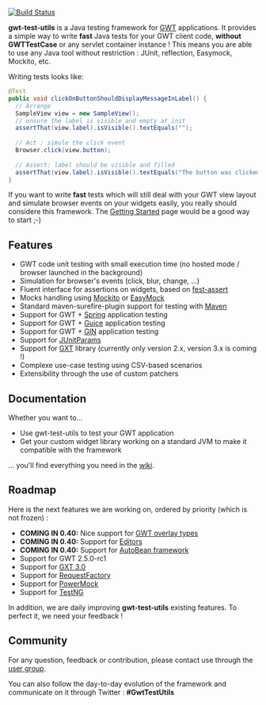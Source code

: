 [![Build Status](https://buildhive.cloudbees.com/job/gwt-test-utils/job/gwt-test-utils/badge/icon)](https://buildhive.cloudbees.com/job/gwt-test-utils/job/gwt-test-utils/)

**gwt-test-utils** is a Java testing framework for [GWT](http://code.google.com/intl/fr-FR/webtoolkit/) applications. It provides a simple way to write **fast** Java tests for your GWT client code, **without GWTTestCase** or any servlet container instance ! This means you are able to use any Java tool without restriction : JUnit, reflection, Easymock, Mockito, etc.

Writing tests looks like:

```java
@Test
public void clickOnButtonShouldDisplayMessageInLabel() {
  // Arrange
  SampleView view = new SampleView();
  // ensure the label is visible and empty at init
  assertThat(view.label).isVisible().textEquals("");
  
  // Act : simule the click event
  Browser.click(view.button);
  
  // Assert: label should be visible and filled
  assertThat(view.label).isVisible().textEquals("The button was clicked !");
}
```

If you want to write **fast** tests which will still deal with your GWT view layout and simulate browser events on your widgets easily, you really should considere this framework. 
The [Getting Started](https://github.com/gwt-test-utils/gwt-test-utils/wiki/Getting-started) page would be a good way to start ;-) 

## Features

 * GWT code unit testing with small execution time (no hosted mode / browser launched in the background)
 * Simulation for browser's events (click, blur, change, ...)
 * Fluent interface for assertions on widgets, based on [fest-assert](https://github.com/alexruiz/fest-assert-2.x)
 * Mocks handling using [Mockito](http://mockito.org/) or [EasyMock](http://easymock.org/)
 * Standard maven-surefire-plugin support for testing with [Maven](http://maven.apache.org/)
 * Support for GWT + [Spring](http://www.springsource.org/) application testing
 * Support for GWT + [Guice](http://code.google.com/p/google-guice/) application testing
 * Support for GWT + [GIN](http://code.google.com/p/google-gin/) application testing
 * Support for [JUnitParams](http://code.google.com/p/junitparams/)
 * Support for [GXT](http://www.sencha.com/products/gxt/) library (currently only version 2.x, version 3.x is coming !)
 * Complexe use-case testing using CSV-based scenarios
 * Extensibility through the use of custom patchers

## Documentation

Whether you want to...
 * Use gwt-test-utils to test your GWT application
 * Get your custom widget library working on a standard JVM to make it compatible with the framework

... you'll find everything you need in the [wiki](https://github.com/gwt-test-utils/gwt-test-utils/wiki).

## Roadmap

Here is the next features we are working on, ordered by priority (which is not frozen) :

 * **COMING IN 0.40:** Nice support for [GWT overlay types](http://code.google.com/p/google-web-toolkit/wiki/OverlayTypes)
 * **COMING IN 0.40:** Support for [Editors](http://code.google.com/p/google-web-toolkit/wiki/Editors) 
 * **COMING IN 0.40:** Support for [AutoBean framework](http://code.google.com/p/google-web-toolkit/wiki/AutoBean)
 * Support for GWT 2.5.0-rc1
 * Support for [GXT 3.0](http://www.sencha.com/products/gxt/)
 * Support for [RequestFactory](http://code.google.com/intl/fr-FR/webtoolkit/doc/latest/DevGuideRequestFactory.html)
 * Support for [PowerMock](http://code.google.com/p/powermock/)
 * Support for [TestNG](http://testng.org/)

In addition, we are daily improving **gwt-test-utils** existing features. To perfect it, we need your feedback !

## Community

For any question, feedback or contribution, please contact use through the [user group](http://groups.google.com/group/gwt-test-utils-users).

You can also follow the day-to-day evolution of the framework and communicate on it through Twitter : **#GwtTestUtils**